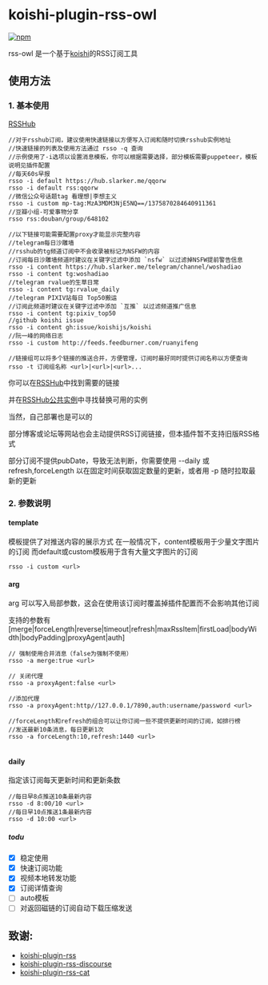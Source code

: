 # koishi-plugin-rss-owl

[![npm](https://img.shields.io/npm/v/koishi-plugin-rss-owl?style=flat-square)](https://www.npmjs.com/package/koishi-plugin-rss-owl)

rss-owl 是一个基于[koishi](https://koishi.chat/manual/starter/)的RSS订阅工具

## 使用方法

### 1. 基本使用
[RSSHub](https://docs.rsshub.app/zh/routes/popular)
```
//对于rsshub订阅，建议使用快速链接以方便写入订阅和随时切换rsshub实例地址
//快速链接的列表及使用方法通过 rsso -q 查询
//示例使用了-i选项以设置消息模板，你可以根据需要选择，部分模板需要puppeteer，模板说明见插件配置
//每天60s早报
rsso -i default https://hub.slarker.me/qqorw
rsso -i default rss:qqorw
//微信公众号话题tag 看理想|李想主义 
rsso -i custom mp-tag:MzA3MDM3NjE5NQ==/1375870284640911361
//豆瓣小组-可爱事物分享
rsso rss:douban/group/648102

//以下链接可能需要配置proxy才能显示完整内容
//telegram每日沙雕墙
//rsshub的tg频道订阅中不会收录被标记为NSFW的内容
//订阅每日沙雕墙频道时建议在关键字过滤中添加 `nsfw` 以过滤掉NSFW提前警告信息
rsso -i content https://hub.slarker.me/telegram/channel/woshadiao
rsso -i content tg:woshadiao
//telegram rvalue的生草日常
rsso -i content tg:rvalue_daily
//telegram PIXIV站每日 Top50搬运
//订阅此频道时建议在关键字过滤中添加 `互推` 以过滤频道推广信息
rsso -i content tg:pixiv_top50
//github koishi issue
rsso -i content gh:issue/koishijs/koishi
//阮一峰的网络日志
rsso -i custom http://feeds.feedburner.com/ruanyifeng

//链接组可以将多个链接的推送合并，方便管理，订阅时最好同时提供订阅名称以方便查询
rsso -t 订阅组名称 <url>|<url>|<url>...
```
你可以在[RSSHub](https://docs.rsshub.app/zh/routes/popular)中找到需要的链接

并在[RSSHub公共实例](https://docs.rsshub.app/zh/guide/instances)中寻找替换可用的实例

当然，自己部署也是可以的

部分博客或论坛等网站也会主动提供RSS订阅链接，但本插件暂不支持旧版RSS格式

部分订阅不提供pubDate，导致无法判断，你需要使用 --daily 或refresh,forceLength 以在固定时间获取固定数量的更新，或者用 -p 随时拉取最新的更新



### 2. 参数说明

#### template
模板提供了对推送内容的展示方式
在一般情况下，content模板用于少量文字图片的订阅
而default或custom模板用于含有大量文字图片的订阅
```
rsso -i custom <url>
```

#### arg
arg 可以写入局部参数，这会在使用该订阅时覆盖掉插件配置而不会影响其他订阅

支持的参数有[merge|forceLength|reverse|timeout|refresh|maxRssItem|firstLoad|bodyWidth|bodyPadding|proxyAgent|auth]

```
// 强制使用合并消息（false为强制不使用）
rsso -a merge:true <url>

// 关闭代理
rsso -a proxyAgent:false <url>

//添加代理
rsso -a proxyAgent:http//127.0.0.1/7890,auth:username/password <url>

//forceLength和refresh的组合可以让你订阅一些不提供更新时间的订阅，如排行榜
//发送最新10条消息，每日更新1次
rsso -a forceLength:10,refresh:1440 <url>


```

#### daily
指定该订阅每天更新时间和更新条数

```
//每日早8点推送10条最新内容
rsso -d 8:00/10 <url>
//每日早10点推送1条最新内容
rsso -d 10:00 <url>

```

##### todu
- [x] 稳定使用
- [x] 快速订阅功能
- [x] 视频本地转发功能
- [x] 订阅详情查询
- [ ] auto模板
- [ ] 对返回磁链的订阅自动下载压缩发送

## 致谢:

- [koishi-plugin-rss](https://github.com/koishijs/koishi-plugin-rss)
- [koishi-plugin-rss-discourse](https://github.com/MirrorCY/koishi-plugin-rss)
- [koishi-plugin-rss-cat](https://github.com/jexjws/koishi-plugin-rss-cat)